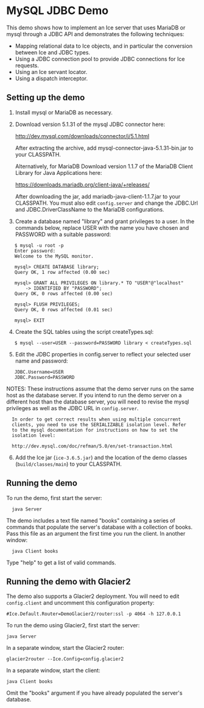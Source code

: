 MySQL JDBC Demo
===============

This demo shows how to implement an Ice server that uses MariaDB or mysql
through a JDBC API and demonstrates the following techniques:

 - Mapping relational data to Ice objects, and in particular the
   conversion between Ice and JDBC types.
 - Using a JDBC connection pool to provide JDBC connections for Ice
   requests.
 - Using an Ice servant locator.
 - Using a dispatch interceptor.


Setting up the demo
-------------------

1. Install mysql or MariaDB as necessary.

2. Download version 5.1.31 of the mysql JDBC connector here:

   http://dev.mysql.com/downloads/connector/j/5.1.html

   After extracting the archive, add mysql-connector-java-5.1.31-bin.jar
   to your CLASSPATH.

   Alternatively, for MariaDB Download version 1.1.7 of the MariaDB Client
   Library for Java Applications here:

   https://downloads.mariadb.org/client-java/+releases/

   After downloading the jar, add mariadb-java-client-1.1.7.jar to your
   CLASSPATH. You must also edit `config.server` and change the JDBC.Url and
   JDBC.DriverClassName to the MariaDB configurations.

3. Create a database named "library" and grant privileges to a user. In
   the commands below, replace USER with the name you have chosen and
   PASSWORD with a suitable password:
```
   $ mysql -u root -p
   Enter password:
   Welcome to the MySQL monitor.

   mysql> CREATE DATABASE library;
   Query OK, 1 row affected (0.00 sec)

   mysql> GRANT ALL PRIVILEGES ON library.* TO "USER"@"localhost"
       -> IDENTIFIED BY "PASSWORD";
   Query OK, 0 rows affected (0.00 sec)

   mysql> FLUSH PRIVILEGES;
   Query OK, 0 rows affected (0.01 sec)

   mysql> EXIT
```
4. Create the SQL tables using the script createTypes.sql:
```
   $ mysql --user=USER --password=PASSWORD library < createTypes.sql
```
5. Edit the JDBC properties in config.server to reflect your selected
   user name and password:
```
   JDBC.Username=USER
   JDBC.Password=PASSWORD
```
NOTES:
      These instructions assume that the demo server runs on the same
      host as the database server. If you intend to run the demo server on
      a different host than the database server, you will need to revise
      the mysql privileges as well as the JDBC URL in `config.server`.

      In order to get correct results when using multiple concurrent
      clients, you need to use the SERIALIZABLE isolation level. Refer
      to the mysql documentation for instructions on how to set the
      isolation level:

      http://dev.mysql.com/doc/refman/5.0/en/set-transaction.html

6. Add the Ice jar (`ice-3.6.5.jar`) and the location of the demo classes
   (`build/classes/main`) to your CLASSPATH.


Running the demo
----------------

To run the demo, first start the server:

      java Server

The demo includes a text file named "books" containing a series of
commands that populate the server's database with a collection of
books. Pass this file as an argument the first time you run the
client. In another window:

      java Client books

Type "help" to get a list of valid commands.


Running the demo with Glacier2
------------------------------

The demo also supports a Glacier2 deployment. You will need to edit
`config.client` and uncomment this configuration property:

    #Ice.Default.Router=DemoGlacier2/router:ssl -p 4064 -h 127.0.0.1

To run the demo using Glacier2, first start the server:

    java Server

In a separate window, start the Glacier2 router:

    glacier2router --Ice.Config=config.glacier2

In a separate window, start the client:

    java Client books

Omit the "books" argument if you have already populated the server's
database.
